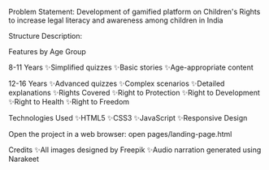 Problem Statement: Development of gamified platform on Children's Rights to increase legal literacy and awareness among children in India

Structure Description:

Features by Age Group

8-11 Years
✨Simplified quizzes
✨Basic stories
✨Age-appropriate content

12-16 Years
✨Advanced quizzes
✨Complex scenarios
✨Detailed explanations
✨Rights Covered
✨Right to Protection
✨Right to Development
✨Right to Health
✨Right to Freedom

Technologies Used
✨HTML5
✨CSS3
✨JavaScript
✨Responsive Design

Open the project in a web browser:
open pages/landing-page.html

Credits
✨All images designed by Freepik
✨Audio narration generated using Narakeet
